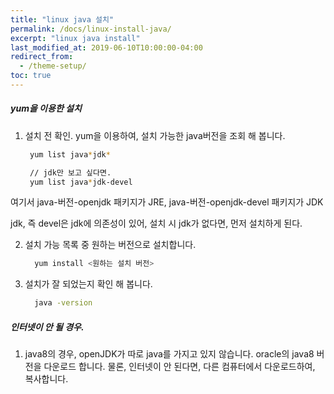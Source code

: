 ```yaml
---
title: "linux java 설치"
permalink: /docs/linux-install-java/
excerpt: "linux java install"
last_modified_at: 2019-06-10T10:00:00-04:00
redirect_from:
  - /theme-setup/
toc: true
---
```


##### yum을 이용한 설치
1. 설치 전 확인.
   yum을 이용하여, 설치 가능한 java버전을 조회 해 봅니다.
     ```bash
      yum list java*jdk*

      // jdk만 보고 싶다면.
      yum list java*jdk-devel
    ```

  여기서 
  java-버전-openjdk 패키지가 JRE,
  java-버전-openjdk-devel 패키지가 JDK

  jdk, 즉 devel은 jdk에 의존성이 있어,
  설치 시 jdk가 없다면, 먼저 설치하게 된다.

2. 설치 가능 목록 중 원하는 버전으로 설치합니다.
    ```bash
      yum install <원하는 설치 버전>
    ```

3. 설치가 잘 되었는지 확인 해 봅니다.
    ```bash
      java -version
    ```

##### 인터넷이 안 될 경우.
1. java8의 경우, openJDK가 따로 java를 가지고 있지 않습니다.
   oracle의 java8 버전을 다운로드 합니다.
   물론, 인터넷이 안 된다면, 다른 컴퓨터에서 다운로드하여, 복사합니다.


